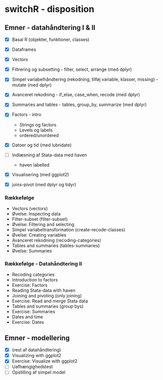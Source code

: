 # switchR - disposition



## Emner - datahåndtering I & II

- [x] Basal R (objekter, funktioner, classes)

- [x] Dataframes

- [x] Vectors

- [x] Filtrering og subsetting - filter, select, arrange (med dplyr)

- [x] Simpel variabelhåndtering (rekodning, tilføj variable, klasser, missing) - mutate (med dplyr)

- [x] Avanceret rekodning - if_else, case_when, recode (med dplyr)

- [x] Summaries and tables - tables, group_by, summarize (med dplyr)

- [x] Factors - intro
  - Strings og factors
  - Levels og labels
  - ordered/unordered
  
- [x] Datoer og tid (med lubridate)

- [ ] Indlæsning af Stata-data med haven

  - haven labelled

- [x] Visualisering (med ggplot2)

- [x] joins-pivot (med dplyr og tidyr)

  

### Rækkefølge

- Vectors (vectors)
- Øvelse: Inspecting data
- Filter-subset (filter-subset)
- Øvelse: Filtering and selecting
- Simpel variabeltransformation (create-recode-classes)
- Øvelse: Creating variables
- Avanceret rekodning (recoding-categories)
- Tables and summaries (tables-summaries)
- Øvelse: Summaries



### Rækkefølge - Datahåndtering II

- Recoding categories
- Introduction to factors
- Exercise: Factors
- Reading Stata-data with haven
- Joining and pivoting (only joining)
- Exercise: Read and merge Stata data
- Tables and summaries (group bys)
- Exercise: Summaries
- Dates and time
- Exercise: Dates



## Emner - modellering 

- [x] (rest af datahåndtering)
- [x] Visualizing with ggplot2
- [x] Exercise: Visualize with ggplot2
- [ ] Uafhængighedstest
- [ ] Opstilling af simpel model
